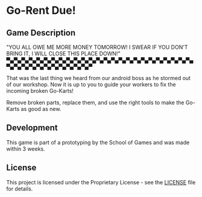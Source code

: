 # Go-Rent Due!

## Game Description
"YOU ALL OWE ME MORE MONEY TOMORROW! I SWEAR IF YOU DON'T BRING IT, I WILL CLOSE THIS PLACE DOWN!"
▀▄▀▄▀▄▀▄▀▄▀▄▀▄▀▄▀▄▀▄▀▄▀▄▀▄▀▄▀▄▀▄▀▄▀▄▀▄▀▄▀▄▀▄▀▄▀▄▀▄▀▄▀▄▀▄▀▄▀▄▀▄▀▄▀▄▀▄▀▄▀▄▀

That was the last thing we heard from our android boss as he stormed out of our workshop.
Now it is up to you to guide your workers to fix the incoming broken Go-Karts!

Remove broken parts, replace them, and use the right tools to make the Go-Karts as good as new.

## Development
This game is part of a prototyping by the School of Games and was made within 3 weeks.


## License
This project is licensed under the Proprietary License - see the [LICENSE](LICENSE.txt) file for details.

